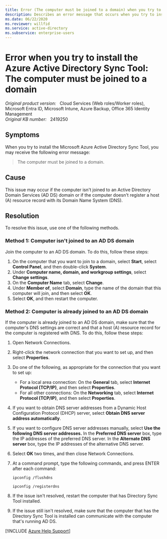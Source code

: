 ```yaml
---
title: Error (The computer must be joined to a domain) when you try to install the Azure Active Directory Sync Tool
description: Describes an error message that occurs when you try to install the Azure Active Directory Sync Tool. Provides a resolution.
ms.date: 06/22/2020
ms.reviewer: willfid
ms.service: active-directory
ms.subservice: enterprise-users
---
```

# Error when you try to install the Azure Active Directory Sync Tool: The computer must be joined to a domain

_Original product version:_ &nbsp; Cloud Services (Web roles/Worker roles), Microsoft Entra ID, Microsoft Intune, Azure Backup, Office 365 Identity Management  
_Original KB number:_ &nbsp; 2419250

## Symptoms

When you try to install the Microsoft Azure Active Directory Sync Tool, you may receive the following error message:

> The computer must be joined to a domain.

## Cause

This issue may occur if the computer isn't joined to an Active Directory Domain Services (AD DS) domain or if the computer doesn't register a host (A) resource record with its Domain Name System (DNS).

## Resolution

To resolve this issue, use one of the following methods.

### Method 1: Computer isn't joined to an AD DS domain

Join the computer to an AD DS domain. To do this, follow these steps:

1. On the computer that you want to join to a domain, select **Start**, select **Control Panel**, and then double-click **System**.
2. Under **Computer name, domain, and workgroup settings**, select **Change settings**.
3. On the **Computer Name** tab, select **Change**.
4. Under **Member of**, select **Domain**, type the name of the domain that this computer will join, and then select **OK**.
5. Select **OK**, and then restart the computer.

### Method 2: Computer is already joined to an AD DS domain

If the computer is already joined to an AD DS domain, make sure that the computer's DNS settings are correct and that a host (A) resource record for the computer is registered with DNS. To do this, follow these steps:

1. Open Network Connections.
2. Right-click the network connection that you want to set up, and then select **Properties**.
3. Do one of the following, as appropriate for the connection that you want to set up:
   - For a local area connection: On the **General** tab, select **Internet Protocol (TCP/IP)**, and then select **Properties**.
   - For all other connections: On the **Networking** tab, select **Internet Protocol (TCP/IP)**, and then select **Properties**.
4. If you want to obtain DNS server addresses from a Dynamic Host Configuration Protocol (DHCP) server, select **Obtain DNS server address automatically**.
5. If you want to configure DNS server addresses manually, select **Use the following DNS server addresses.** In the **Preferred DNS server** box, type the IP addresses of the preferred DNS server. In the **Alternate DNS server** box, type the IP addresses of the alternative DNS server.
6. Select **OK** two times, and then close Network Connections.
7. At a command prompt, type the following commands, and press ENTER after each command:

    ```console
    ipconfig /flushdns
    ```

    ```console
    ipconfig /registerdns
    ```

8. If the issue isn't resolved, restart the computer that has Directory Sync Tool installed.
9. If the issue still isn't resolved, make sure that the computer that has the Directory Sync Tool is installed can communicate with the computer that's running AD DS.

[!INCLUDE [Azure Help Support](../../../includes/azure-help-support.md)]
